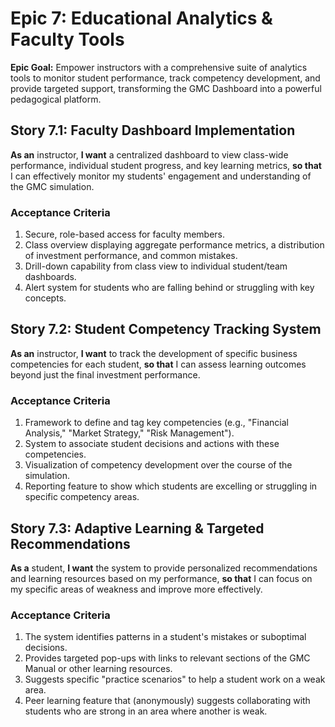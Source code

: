 # Epic 7: Educational Analytics & Faculty Tools

**Epic Goal:** Empower instructors with a comprehensive suite of analytics tools to monitor student performance, track competency development, and provide targeted support, transforming the GMC Dashboard into a powerful pedagogical platform.

## Story 7.1: Faculty Dashboard Implementation

**As an** instructor,
**I want** a centralized dashboard to view class-wide performance, individual student progress, and key learning metrics,
**so that** I can effectively monitor my students' engagement and understanding of the GMC simulation.

### Acceptance Criteria
1.  Secure, role-based access for faculty members.
2.  Class overview displaying aggregate performance metrics, a distribution of investment performance, and common mistakes.
3.  Drill-down capability from class view to individual student/team dashboards.
4.  Alert system for students who are falling behind or struggling with key concepts.

## Story 7.2: Student Competency Tracking System

**As an** instructor,
**I want** to track the development of specific business competencies for each student,
**so that** I can assess learning outcomes beyond just the final investment performance.

### Acceptance Criteria
1.  Framework to define and tag key competencies (e.g., "Financial Analysis," "Market Strategy," "Risk Management").
2.  System to associate student decisions and actions with these competencies.
3.  Visualization of competency development over the course of the simulation.
4.  Reporting feature to show which students are excelling or struggling in specific competency areas.

## Story 7.3: Adaptive Learning & Targeted Recommendations

**As a** student,
**I want** the system to provide personalized recommendations and learning resources based on my performance,
**so that** I can focus on my specific areas of weakness and improve more effectively.

### Acceptance Criteria
1.  The system identifies patterns in a student's mistakes or suboptimal decisions.
2.  Provides targeted pop-ups with links to relevant sections of the GMC Manual or other learning resources.
3.  Suggests specific "practice scenarios" to help a student work on a weak area.
4.  Peer learning feature that (anonymously) suggests collaborating with students who are strong in an area where another is weak.
